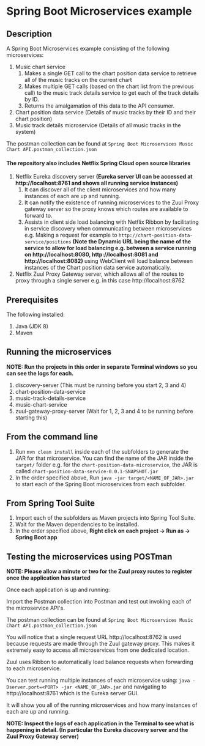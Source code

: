 # Spring Boot Microservices example

## Description

A Spring Boot Microservices example consisting of the following microservices:
1. Music chart service
	1. Makes a single GET call to the chart position data service to retrieve all of the music tracks on the current chart
	2. Makes multiple GET calls (based on the chart list from the previous call) to the music track details service to get each of the track details by ID.
	3. Returns the amalgamation of this data to the API consumer.
2. Chart position data service (Details of music tracks by their ID and their chart position)
3. Music track details microservice (Details of all music tracks in the system)

The postman collection can be found at `Spring Boot Microservices Music Chart API.postman_collection.json`

#### The repository also includes Netflix Spring Cloud open source libraries
1. Netflix Eureka discovery server <strong>(Eureka server UI can be accessed at http://localhost:8761 and shows all running service instances)</strong>
	1. It can discover all of the client microservices and how many instances of each are up and running.
	2. It can notify the existence of running microservices to the Zuul Proxy gateway server so the proxy knows which routes are available to forward to.
	3. Assists in client side load balancing with Netflix Ribbon by facilitating in service discovery when communicating between microservices e.g. Making a request for example to `http://chart-position-data-service/positions` <strong>(Note the Dynamic URL being the name of the service to allow for load balancing e.g. between a service running on http://localhost:8080, http://localhost:8081 and http://localhost:8082)</strong> using WebClient will load balance between instances of the Chart position data service automatically.
2. Netflix Zuul Proxy Gateway server, which allows all of the routes to proxy through a single server e.g. in this case http://localhost:8762

## Prerequisites

The following installed:

1. Java (JDK 8)
2. Maven

## Running the microservices 

<strong> NOTE: Run the projects in this order in separate Terminal windows so you can see the logs for each.</strong>
1. discovery-server (This must be running before you start 2, 3 and 4)
2. chart-position-data-service
3. music-track-details-service
4. music-chart-service
5. zuul-gateway-proxy-server (Wait for 1, 2, 3 and 4 to be running before starting this)

## From the command line

1. Run `mvn clean install` inside each of the subfolders to generate the JAR for that microservice. You can find the name of the JAR inside the `target/` folder e.g. for the `chart-position-data-microservice`, the JAR is called `chart-position-data-service-0.0.1-SNAPSHOT.jar`
2. In the order specified above, Run `java -jar target/<NAME_OF_JAR>.jar` to start each of the Spring Boot microservices from each subfolder.

## From Spring Tool Suite

1. Import each of the subfolders as Maven projects into Spring Tool Suite.
2. Wait for the Maven dependencies to be installed.
3. In the order specified above, <strong>Right click on each project -> Run as -> Spring Boot app</strong>
	
## Testing the microservices using POSTman

<strong> NOTE: Please allow a minute or two for the Zuul proxy routes to register once the application has started </strong>

Once each application is up and running:

Import the Postman collection into Postman and test out invoking each of the microservice API's.

The postman collection can be found at `Spring Boot Microservices Music Chart API.postman_collection.json`

You will notice that a single request URL http://localhost:8762 is used because requests are made through the Zuul gateway proxy. This makes it extremely easy to access all microservices from one dedicated location.

Zuul uses Ribbon to automatically load balance requests when forwarding to each microservice.

You can test running multiple instances of each microservice using:
`java -Dserver.port=<PORT> -jar <NAME_OF_JAR>.jar` and navigating to http://localhost:8761 which is the Eureka server GUI.

It will show you all of the running microservices and how many instances of each are up and running.

<strong>NOTE: Inspect the logs of each application in the Terminal to see what is happening in detail. (In particular the Eureka discovery server and the Zuul Proxy Gateway server)</strong>
